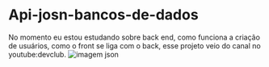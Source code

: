 # Api-josn-bancos-de-dados
No momento eu estou estudando sobre back end, como funciona a criação de usuários, como o front se liga com o back, esse projeto veio do canal no youtube:devclub.
![imagem json]([https://images.app.goo.gl/in6UvmCiUhyAHpSP8])
